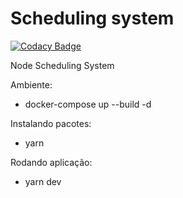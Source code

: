 # Scheduling system

[![Codacy Badge](https://api.codacy.com/project/badge/Grade/6571ea8b6b2c4da6bcde5f78e50b37a6)](https://app.codacy.com/app/danielrodriguesdrs331/api-scheduling-system?utm_source=github.com&utm_medium=referral&utm_content=eusouodaniel/api-scheduling-system&utm_campaign=Badge_Grade_Dashboard)

Node Scheduling System

Ambiente:
- docker-compose up --build -d

Instalando pacotes:
- yarn

Rodando aplicação:
- yarn dev
